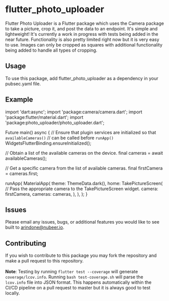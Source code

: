 # flutter_photo_uploader

Flutter Photo Uploader is a Flutter package which uses the Camera package to take a picture, crop it, and post the data to an endpoint. It's simple and lightweight! It's currently a work in progress with tests being added in the near future. Functionality is also pretty limited right now but it is very easy to use. Images can only be cropped as squares with additional functionality being added to handle all types of cropping.


## Usage

To use this package, add flutter_photo_uploader as a dependency in your pubsec.yaml file.

## Example

import 'dart:async';
import 'package:camera/camera.dart';
import 'package:flutter/material.dart';
import 'package:photo_uploader/photo_uploader.dart';

Future<void> main() async {
  // Ensure that plugin services are initialized so that `availableCameras()`
  // can be called before `runApp()`
  WidgetsFlutterBinding.ensureInitialized();

  // Obtain a list of the available cameras on the device.
  final cameras = await availableCameras();

  // Get a specific camera from the list of available cameras.
  final firstCamera = cameras.first;

  runApp(
    MaterialApp(
      theme: ThemeData.dark(),
      home: TakePictureScreen(
        // Pass the appropriate camera to the TakePictureScreen widget.
        camera: firstCamera,
        cameras: cameras,
      ),
    ),
  );
}

## Issues

Please email any issues, bugs, or additional features you would like to see built to arindone@nubeer.io.

## Contributing

If you wish to contribute to this package you may fork the repository and make a pull request to this repository.
<br><br>**Note**: Testing by running `flutter test --coverage` will generate `coverage/lcov.info`. Running `bash test-coverage.sh` will parse the `lcov.info` file into JSON format. This happens automatically within the CI/CD pipeline on a pull request to master but it is always good to test locally.
